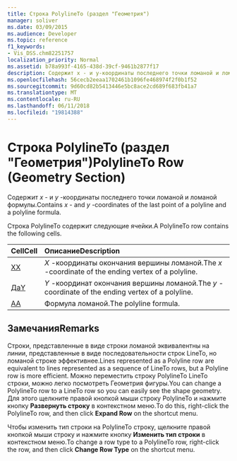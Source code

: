 ```yaml
---
title: Строка PolylineTo (раздел "Геометрия")
manager: soliver
ms.date: 03/09/2015
ms.audience: Developer
ms.topic: reference
f1_keywords:
- Vis_DSS.chm82251757
localization_priority: Normal
ms.assetid: b78a993f-4165-438d-39cf-9461b2877f17
description: Содержит x - и y-координаты последнего точки ломаной и ломаной формулы.
ms.openlocfilehash: 56cecb2eeaa1702461b1096fe468974f2f0b1f52
ms.sourcegitcommit: 9d60cd82b5413446e5bc8ace2cd689f683fb41a7
ms.translationtype: MT
ms.contentlocale: ru-RU
ms.lasthandoff: 06/11/2018
ms.locfileid: "19814388"
---
```

# <a name="polylineto-row-geometry-section"></a><span data-ttu-id="a8506-103">Строка PolylineTo (раздел "Геометрия")</span><span class="sxs-lookup"><span data-stu-id="a8506-103">PolylineTo Row (Geometry Section)</span></span>

<span data-ttu-id="a8506-104">Содержит *x* - и *y* -координаты последнего точки ломаной и ломаной формулы.</span><span class="sxs-lookup"><span data-stu-id="a8506-104">Contains  *x*  - and  *y*  -coordinates of the last point of a polyline and a polyline formula.</span></span> 
  
<span data-ttu-id="a8506-105">Строка PolylineTo содержит следующие ячейки.</span><span class="sxs-lookup"><span data-stu-id="a8506-105">A PolylineTo row contains the following cells.</span></span>
  
|<span data-ttu-id="a8506-106">**Cell**</span><span class="sxs-lookup"><span data-stu-id="a8506-106">**Cell**</span></span>|<span data-ttu-id="a8506-107">**Описание**</span><span class="sxs-lookup"><span data-stu-id="a8506-107">**Description**</span></span>|
|:-----|:-----|
|[<span data-ttu-id="a8506-108">X</span><span class="sxs-lookup"><span data-stu-id="a8506-108">X</span></span>](x-cell-geometry-section.md) <br/> |<span data-ttu-id="a8506-109">*X* -координаты окончания вершины ломаной.</span><span class="sxs-lookup"><span data-stu-id="a8506-109">The  *x*  -coordinate of the ending vertex of a polyline.</span></span>  <br/> |
|[<span data-ttu-id="a8506-110">Да</span><span class="sxs-lookup"><span data-stu-id="a8506-110">Y</span></span>](y-cell-geometry-section.md) <br/> |<span data-ttu-id="a8506-111">*Y* -координат окончания вершины ломаной.</span><span class="sxs-lookup"><span data-stu-id="a8506-111">The  *y*  -coordinate of the ending vertex of a polyline.</span></span>  <br/> |
|[<span data-ttu-id="a8506-112">A</span><span class="sxs-lookup"><span data-stu-id="a8506-112">A</span></span>](a-cell-geometry-section.md) <br/> |<span data-ttu-id="a8506-113">Формула ломаной.</span><span class="sxs-lookup"><span data-stu-id="a8506-113">The polyline formula.</span></span>  <br/> |
   
## <a name="remarks"></a><span data-ttu-id="a8506-114">Замечания</span><span class="sxs-lookup"><span data-stu-id="a8506-114">Remarks</span></span>

<span data-ttu-id="a8506-115">Строки, представленные в виде строки ломаной эквивалентны на линии, представленные в виде последовательности строк LineTo, но ломаной строке эффективнее.</span><span class="sxs-lookup"><span data-stu-id="a8506-115">Lines represented as a Polyline row are equivalent to lines represented as a sequence of LineTo rows, but a Polyline row is more efficient.</span></span> <span data-ttu-id="a8506-116">Можно переместить строку PolylineTo LineTo строки, можно легко посмотреть Геометрия фигуры.</span><span class="sxs-lookup"><span data-stu-id="a8506-116">You can change a PolylineTo row to a LineTo row so you can easily see the shape geometry.</span></span> <span data-ttu-id="a8506-117">Для этого щелкните правой кнопкой мыши строку PolylineTo и нажмите кнопку **Развернуть строку** в контекстном меню.</span><span class="sxs-lookup"><span data-stu-id="a8506-117">To do this, right-click the PolylineTo row, and then click **Expand Row** on the shortcut menu.</span></span> 
  
<span data-ttu-id="a8506-118">Чтобы изменить тип строки на PolylineTo строку, щелкните правой кнопкой мыши строку и нажмите кнопку **Изменить тип строки** в контекстном меню.</span><span class="sxs-lookup"><span data-stu-id="a8506-118">To change a row type to a PolylineTo row, right-click the row, and then click **Change Row Type** on the shortcut menu.</span></span> 
  

